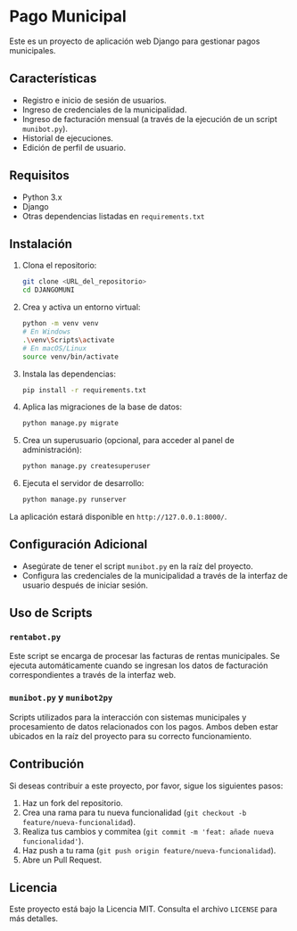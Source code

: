 # Pago Municipal

Este es un proyecto de aplicación web Django para gestionar pagos municipales.

## Características

- Registro e inicio de sesión de usuarios.
- Ingreso de credenciales de la municipalidad.
- Ingreso de facturación mensual (a través de la ejecución de un script `munibot.py`).
- Historial de ejecuciones.
- Edición de perfil de usuario.

## Requisitos

- Python 3.x
- Django
- Otras dependencias listadas en `requirements.txt`

## Instalación

1. Clona el repositorio:
   ```bash
   git clone <URL_del_repositorio>
   cd DJANGOMUNI
   ```

2. Crea y activa un entorno virtual:
   ```bash
   python -m venv venv
   # En Windows
   .\venv\Scripts\activate
   # En macOS/Linux
   source venv/bin/activate
   ```

3. Instala las dependencias:
   ```bash
   pip install -r requirements.txt
   ```

4. Aplica las migraciones de la base de datos:
   ```bash
   python manage.py migrate
   ```

5. Crea un superusuario (opcional, para acceder al panel de administración):
   ```bash
   python manage.py createsuperuser
   ```

6. Ejecuta el servidor de desarrollo:
   ```bash
   python manage.py runserver
   ```

La aplicación estará disponible en `http://127.0.0.1:8000/`.

## Configuración Adicional

- Asegúrate de tener el script `munibot.py` en la raíz del proyecto.
- Configura las credenciales de la municipalidad a través de la interfaz de usuario después de iniciar sesión.

## Uso de Scripts

### `rentabot.py`

Este script se encarga de procesar las facturas de rentas municipales. Se ejecuta automáticamente cuando se ingresan los datos de facturación correspondientes a través de la interfaz web.

### `munibot.py` y `munibot2py`

Scripts utilizados para la interacción con sistemas municipales y procesamiento de datos relacionados con los pagos. Ambos deben estar ubicados en la raíz del proyecto para su correcto funcionamiento.

## Contribución

Si deseas contribuir a este proyecto, por favor, sigue los siguientes pasos:
1. Haz un fork del repositorio.
2. Crea una rama para tu nueva funcionalidad (`git checkout -b feature/nueva-funcionalidad`).
3. Realiza tus cambios y commitea (`git commit -m 'feat: añade nueva funcionalidad'`).
4. Haz push a tu rama (`git push origin feature/nueva-funcionalidad`).
5. Abre un Pull Request.

## Licencia

Este proyecto está bajo la Licencia MIT. Consulta el archivo `LICENSE` para más detalles.